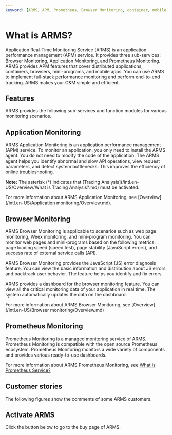 ```yaml
---
keyword: [ARMS, APM, Prometheus, Browser Monitoring, container, mobile app, mini-program, monitoring]
---
```


# What is ARMS?

Application Real-Time Monitoring Service \(ARMS\) is an application performance management \(APM\) service. It provides three sub-services: Browser Monitoring, Application Monitoring, and Prometheus Monitoring. ARMS provides APM features that cover distributed applications, containers, browsers, mini-programs, and mobile apps. You can use ARMS to implement full-stack performance monitoring and perform end-to-end tracking. ARMS makes your O&M simple and efficient.

## Features

ARMS provides the following sub-services and function modules for various monitoring scenarios.

## Application Monitoring

ARMS Application Monitoring is an application performance management \(APM\) service. To monitor an application, you only need to install the ARMS agent. You do not need to modify the code of the application. The ARMS agent helps you identify abnormal and slow API operations, view request parameters, and detect system bottlenecks. This improves the efficiency of online troubleshooting.

**Note:** The asterisk \(\*\) indicates that [Tracing Analysis](/intl.en-US/Overview/What is Tracing Analysis?.md) must be activated.



For more information about ARMS Application Monitoring, see [Overview](/intl.en-US/Application monitoring/Overview.md).

## Browser Monitoring

ARMS Browser Monitoring is applicable to scenarios such as web page monitoring, Weex monitoring, and mini-program monitoring. You can monitor web pages and mini-programs based on the following metrics: page loading speed \(speed test\), page stability \(JavaScript errors\), and success rate of external service calls \(API\).

ARMS Browser Monitoring provides the JavaScript \(JS\) error diagnosis feature. You can view the basic information and distribution about JS errors and backtrack user behavior. The feature helps you identify and fix errors.

ARMS provides a dashboard for the browser monitoring feature. You can view all the critical monitoring data of your application in real time. The system automatically updates the data on the dashboard.

For more information about ARMS Browser Monitoring, see [Overview](/intl.en-US/Browser monitoring/Overview.md)

## Prometheus Monitoring

Prometheus Monitoring is a managed monitoring service of ARMS. Prometheus Monitoring is compatible with the open source Prometheus ecosystem. Prometheus Monitoring monitors a wide variety of components and provides various ready-to-use dashboards.

For more information about ARMS Prometheus Monitoring, see [What is Prometheus Service?]()

## Customer stories

The following figures show the comments of some ARMS customers.

## Activate ARMS

Click the button below to go to the buy page of ARMS.

